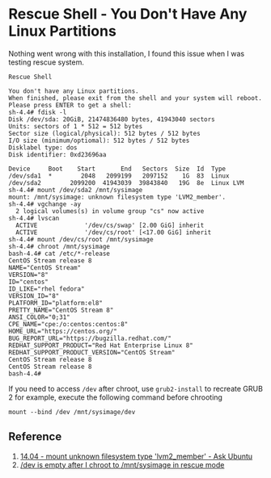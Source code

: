 # Rescue Shell - You Don't Have Any Linux Partitions


Nothing went wrong with this installation, I found this issue when I was testing rescue system.

```BashSession
Rescue Shell

You don't have any Linux partitions.
When finished, please exit from the shell and your system will reboot.
Please press ENTER to get a shell:
sh-4.4# fdisk -l
Disk /dev/sda: 20GiB, 21474836480 bytes, 41943040 sectors
Units: sectors of 1 * 512 = 512 bytes
Sector size (logical/physical): 512 bytes / 512 bytes
I/O size (minimum/optiomal): 512 bytes / 512 bytes
Disklabel type: dos
Disk identifier: 0xd23696aa

Device     Boot    Start       End   Sectors  Size  Id  Type
/dev/sda1  *        2048   2099199   2097152    1G  83  Linux
/dev/sda2        2099200  41943039  39843840   19G  8e  Linux LVM
sh-4.4# mount /dev/sda2 /mnt/sysimage
mount: /mnt/sysimage: unknown filesystem type 'LVM2_member'.
sh-4.4# vgchange -ay
  2 logical volumes(s) in volume group "cs" now active
sh-4.4# lvscan
  ACTIVE             '/dev/cs/swap' [2.00 GiG] inherit
  ACTIVE             '/dev/cs/root' [<17.00 GiG] inherit
sh-4.4# mount /dev/cs/root /mnt/sysimage
sh-4.4# chroot /mnt/sysimage
bash-4.4# cat /etc/*-release
CentOS Stream release 8
NAME="CentOS Stream"
VERSION="8"
ID="centos"
ID_LIKE="rhel fedora"
VERSION_ID="8"
PLATFORM_ID="platform:el8"
PRETTY_NAME="CentOS Stream 8"
ANSI_COLOR="0;31"
CPE_NAME="cpe:/o:centos:centos:8"
HOME_URL="https://centos.org/"
BUG_REPORT_URL="https://bugzilla.redhat.com/"
REDHAT_SUPPORT_PRODUCT="Red Hat Enterprise Linux 8"
REDHAT_SUPPORT_PRODUCT_VERSION="CentOS Stream"
CentOS Stream release 8
CentOS Stream release 8
bash-4.4# 
```

If you need to access `/dev` after chroot, use `grub2-install` to recreate GRUB 2 for example, execute the following command before chrooting

```Shell
mount --bind /dev /mnt/sysimage/dev
```

## Reference

1. [14.04 - mount unknown filesystem type 'lvm2_member' - Ask Ubuntu](https://askubuntu.com/a/1078061)
2. [/dev is empty after I chroot to /mnt/sysimage in rescue mode](https://narkive.com/0yw58zIA.2)

